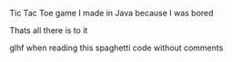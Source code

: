Tic Tac Toe game I made in Java because I was bored

Thats all there is to it

glhf when reading this spaghetti code without comments
